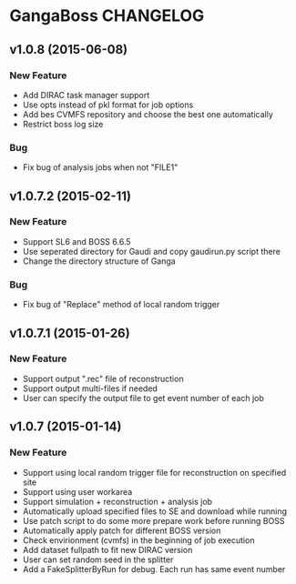 GangaBoss CHANGELOG
===================

v1.0.8 (2015-06-08)
---------------------

### New Feature
- Add DIRAC task manager support
- Use opts instead of pkl format for job options
- Add bes CVMFS repository and choose the best one automatically
- Restrict boss log size

### Bug
- Fix bug of analysis jobs when not "FILE1"

v1.0.7.2 (2015-02-11)
---------------------

### New Feature
- Support SL6 and BOSS 6.6.5
- Use seperated directory for Gaudi and copy gaudirun.py script there
- Change the directory structure of Ganga

### Bug
- Fix bug of "Replace" method of local random trigger

v1.0.7.1 (2015-01-26)
---------------------

### New Feature
- Support output ".rec" file of reconstruction
- Support output multi-files if needed
- User can specify the output file to get event number of each job

v1.0.7 (2015-01-14)
-------------------

### New Feature
- Support using local random trigger file for reconstruction on specified site
- Support using user workarea
- Support simulation + reconstruction + analysis job
- Automatically upload specified files to SE and download while running
- Use patch script to do some more prepare work before running BOSS
- Automatically apply patch for different BOSS version
- Check envirionment (cvmfs) in the beginning of job execution
- Add dataset fullpath to fit new DIRAC version
- User can set random seed in the splitter
- Add a FakeSplitterByRun for debug. Each run has same event number
